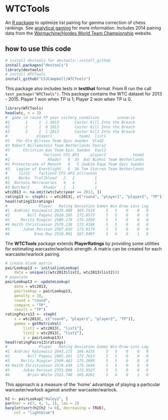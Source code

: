 WTCTools
=======

An [R package](http://www.r-project.org/) to optimize list pairing 
for gamma correction of chess rankings. 
See [analytical gaming](http://lacerto1.wordpress.com/) for more information.
Includes 2014 pairing data from the 
[Warmachine/Hordes World Team Championship](https://wmhwtc.wordpress.com/) 
website.

how to use this code
--------

```R
# install devtools for devtools::install_github
install.packages("devtools")
library(devtools)
# install WTCTools
install_github("CSJCampbell/WTCTools")
```

This package also includes tests in **testthat** format. 
From R run the call `test_package("WTCTools")`.
This package contains the WTC dataset for 2013 - 2015.
Player 1 won when TP is 1; Player 2 won when TP is 0.
```R
library(WTCTools)
head(wtc, n = 3)
#  game_id round TP year victory_condition        scenario
#1       1     1  1 2013       Caster Kill Into the Breach
#2       2     1  0 2013       Caster Kill Into the Breach
#3       3     1  1 2013       Caster Kill Into the Breach
#             player1            team1  list1
#1   Pär-Ola Nilsson Team Epic Sweden  Vlad2
#2 Robert Willemstein Team Netherlands Feora2
#3      Christian Aas Team Epic Sweden  Vayl2
#                faction1 CP1 AP1     player2            team2
#1                 Khador   0  35  Aat Niehot Team Netherlands
#2 Protectorate of Menoth   0   5 Joakim Rapp Team Epic Sweden
#3   Legion of Everblight   0  56 Tom Starren Team Netherlands
#     list2    faction2 CP2 AP2 allrounds
#1    Borka  Trollblood   2   2         1
#2  Bartolo Mercenaries   4   4         1
#3 Butcher2      Khador   1   1         1
wtc2013 <- na.omit(wtc[wtc$year == 2013, ])
rating13 <- steph(x = wtc2013[, c("round", "player1", "player2", "TP")])
head(rating13$ratings)
#              Player   Rating Deviation Games Win Draw Loss Lag
#1  Andrzej Kasiewicz 2635.488  165.7519     5   5    0    0   0
#2        Will Pagani 2610.185  172.8573     5   5    0    0   0
#3     Moritz Riegler 2589.179  175.2350     5   5    0    0   0
#4 Keith Christianson 2579.238  172.4108     5   5    0    0   0
#5      Johan Persson 2567.632  173.0174     5   5    0    0   0
#6           Enno May 2510.991  167.9497     5   4    0    1   0
```
The **WTCTools** package extends **PlayerRatings** by providing some utilities 
for estimating warcaster/warlock strength. A matrix can be created for 
each warcaster/warlock pairing.

```R
# create blank matrix
pairLookup13 <- initializeLookup(
    data = unique(c(wtc2013$list1, wtc2013$list2)))
# populate
pairLookup13 <- updateLookup(
    data = wtc2013, 
    pairlookup = pairLookup13, 
    penalty = 10, 
    round = "round", 
    compare = "TP", 
    result = "TP")
ratingPairs13 <- steph(
    x = wtc2013[, c("round", "player1", "player2", "TP")], 
    gamma = getMatrixVal(
        list1 = wtc2013[, "list1"], 
        list2 = wtc2013[, "list2"], 
        x = pairLookup13))
head(ratingPairs13$ratings)
#              Player   Rating Deviation Games Win Draw Loss Lag
#1  Andrzej Kasiewicz 2643.172  166.4335     5   5    0    0   0
#2        Will Pagani 2601.361  172.7013     5   5    0    0   0
#3     Moritz Riegler 2589.462  175.2995     5   5    0    0   0
#4 Keith Christianson 2574.436  173.1644     5   5    0    0   0
#5      Johan Persson 2555.896  172.9327     5   5    0    0   0
#6        Brian White 2521.748  165.8261     5   4    0    1   0
```
This approach is a measure of the 'home' advantage of playing
a particular warcaster/warlock against another warcaster/warlock.

```R
h2 <- pairLookup["Haley2", ]
par(mar = c(7, 4, 1, 1), las = 2)
barplot(sort(h2[h2 != 0], decreasing = TRUE), 
    col = "lightblue")
```

